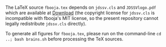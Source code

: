 The LaTeX source `fbooja.tex` depends on `jdssv.cls` and `JDSSVlogo.pdf` which
are available at
[Download](https://jdssv.org/index.php/jdssv/libraryFiles/downloadPublic/2)
(the copyright license for `jdssv.cls` is incompatible with fbooja's MIT
license, so the present repository cannot legally redistribute `jdssv.cls`
directly).

To generate all figures for `fbooja.tex`, please run on the command-line
`cd ..; bash brains.sh` before processing the TeX sources.
